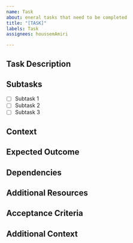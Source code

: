```yaml
---
name: Task
about: eneral tasks that need to be completed
title: "[TASK]"
labels: Task
assignees: houssemAmiri

---
```


## Task Description

<!-- A clear and concise description of what the task is. -->

## Subtasks

<!-- List of subtasks that need to be completed as part of this task. -->
- [ ] Subtask 1
- [ ] Subtask 2
- [ ] Subtask 3

## Context

<!-- Provide context for why this task is needed. What problem does it solve? -->

## Expected Outcome

<!-- Describe the expected outcome or deliverables for this task. -->

## Dependencies

<!-- List any dependencies that are required for this task. -->

## Additional Resources

<!-- List any additional resources, links, or references that could help in completing the task. -->

## Acceptance Criteria

<!-- Define what criteria must be met for this task to be considered complete. -->

## Additional Context

<!-- Add any other context or screenshots about the task here. -->
